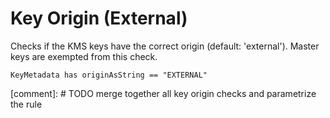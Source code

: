 # Key Origin (External)

Checks if the KMS keys have the correct origin (default: 'external'). Master keys are exempted from this check.

```ccl
KeyMetadata has originAsString == "EXTERNAL"
```

[comment]: # TODO merge together all key origin checks and parametrize the rule
